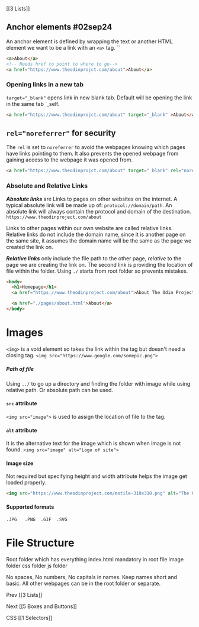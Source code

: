 [[3 Lists]]
## Anchor elements   #02sep24
An anchor element is defined by wrapping the text or another HTML element we want to be a link with an `<a>` tag.
``
```HTML
<a>About</a>
<!-- Needs href to point to where to go-->
<a href="https://www.theodinprojct.com/about">About</a>
```
### Opening links in a new tab
`target="_blank"` opens link in new blank tab.
Default will be opening the link in the same tab `_self.
```HTML
<a href="https://www.theodinprojct.com/about" target="_blank" >About</a>
```

## `rel="noreferrer"` for security
The `rel` is set to `noreferrer` to avoid the webpages knowing which pages have links pointing to them.
It also prevents the opened webpage from gaining access to the webpage it was opened from.

```HTML
<a href="https://www.theodinprojct.com/about" target="_blank" rel="noreferrer">About</a>
```


### Absolute and Relative Links
***Absolute links*** are Links to pages on other websites on the internet. A typical absolute link will be made up of: `protocol://domain/path`. An absolute link will always contain the protocol and domain of the destination.
`https://www.theodinproject.com/about`

Links to other pages within our own website are called relative links. Relative links do not include the domain name, since it is another page on the same site, it assumes the domain name will be the same as the page we created the link on.


***Relative links*** only include the file path to the other page, _relative_ to the page we are creating the link on. The second link is providing the location of file within the folder. Using `./` starts from root folder so prevents mistakes.

```HTML
<body>
  <h1>Homepage</h1>
  <a href="https://www.theodinproject.com/about">About The Odin Project</a>

  <a href="./pages/about.html">About</a>
</body>
```




# Images
`<img>`  is a void element so takes the link within the tag but doesn't need a closing tag.
`<img src="https://www.google.com/somepic.png">`

##### Path of file
Using `../` to go up a directory and finding the folder with image while using relative path. Or absolute path can be used.

#### `src` attribute
`<img src="image">` is used to assign the location of file to the tag.

#### `alt` attribute
It is the alternative text for the image which is shown when image is not found.
`<img src="image" alt="Logo of site">`

#### Image size 
Not required but specifying height and width attribute helps the image get loaded properly.
````HTML
<img src="https://www.theodinproject.com/mstile-310x310.png" alt="The Odin Project Logo" height="310" width="310">
````

#### Supported formats
`.JPG   .PNG  .GIF  .SVG`

# File Structure
Root folder which has everything
	index.html     mandatory in root file
	image folder
	css folder
	js folder

No spaces, No numbers, No capitals in names.
Keep names short and basic.
All other webpages can be in the root folder or separate.




Prev  [[3 Lists]]

Next  [[5 Boxes and Buttons]]




CSS [[1 Selectors]]
